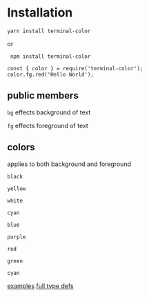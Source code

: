 # Installation

```yarn install terminal-color```

or

``` npm install terminal-color```

```
const { color } = require('terminal-color');
color.fg.red('Hello World');
```

## public members

`bg`
effects background of text

`fg`
effects foreground of text

## colors

applies to both background and foreground

`black`

`yellow`

`white`

`cyan`

`blue`

`purple`

`red`

`green`

`cyan`

[examples](./examples/index.cjs)
[full type defs](./cjs/index.d.ts)
